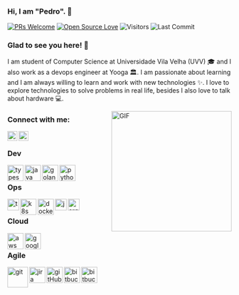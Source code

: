 <!-- <p align="left"> <img src="https://komarev.com/ghpvc/?username=Snehakri022" alt="pedroschmid" /> </p> -->


### Hi, I am "Pedro". 👋

[![PRs Welcome](https://img.shields.io/badge/PRs-welcome-brightgreen.svg?style=flat&logo=github)](https://github.com/pedroschmid)
[![Open Source Love](https://badges.frapsoft.com/os/v2/open-source.svg?v=103)](https://github.com/pedroschmid)
<img alt="Visitors" src="https://komarev.com/ghpvc/?username=pedroschmid&style=flat&labelColor=black&logo=github&label=PROFILE+VIEWS&color=29bf12"/>
<img alt="Last Commit" src="https://img.shields.io/github/last-commit/pedroschmid/pedroschmid?logo=markdown&label=LAST+UPDATE&color=29bf12&style=flat">

### Glad to see you here!  🤩  &nbsp;
I am student of Computer Science at Universidade Vila Velha (UVV) 🎓 and I also work as a devops engineer at Yooga 🏛. I am passionate about learning and I am always willing to learn and work with new technologies ✨. I love to explore technologies to solve problems in real life, besides I also love to talk about hardware 💻.

<img align="right" height="270px" alt="GIF" src="https://i.pinimg.com/originals/e4/26/70/e426702edf874b181aced1e2fa5c6cde.gif" />

### Connect with me:

[<img align="left" alt="pedroschmid  | LinkedIn" width="22px" src="https://cdn-icons-png.flaticon.com/512/174/174857.png" />](https://www.linkedin.com/in/pedroschmid/)
[<img align="left" alt="pedroschmid  | Instagram" width="22px" src="https://upload.wikimedia.org/wikipedia/commons/thumb/a/a5/Instagram_icon.png/1024px-Instagram_icon.png" />](https://www.instagram.com/_pedroschmid/)

<br />

### Dev

<img align="left" alt="typescript" width="36px" src="https://cdn.iconscout.com/icon/free/png-512/typescript-1174965.png" />
<img align="left" alt="java" width="36px" src="https://cdn-icons-png.flaticon.com/512/226/226777.png" />
<img align="left" alt="golang" width="36px" src="https://chicoary.files.wordpress.com/2015/12/golang-sh-600x600.png" />
<img align="left" alt="python" width="36px" src="https://cdn3.iconfinder.com/data/icons/logos-and-brands-adobe/512/267_Python-512.png" />
<br />

### Ops

<img align="left" alt="terraform" width="26px" src="https://sloopstash.com/assets/image/training/terraform/icon.svg" />
<img align="left" alt="k8s" width="36px" src="https://butecotecnologico.com.br/images/taxonomies/k8s-logo.png" />
<img align="left" alt="docker" width="36px" src="https://cdn4.iconfinder.com/data/icons/logos-and-brands/512/97_Docker_logo_logos-512.png" />
<img align="left" alt="jenkins" width="26px" src="https://upload.wikimedia.org/wikipedia/commons/thumb/e/e9/Jenkins_logo.svg/1200px-Jenkins_logo.svg.png" />
<img align="left" alt="argocd" width="26px" src="https://miro.medium.com/v2/resize:fit:1400/1*An25ihShzJkhL3jAwUaWfg.png" />
<br />

### Cloud
<img align="left" alt="aws" width="36px" src="https://www.techbrace.com/wp-content/uploads/2018/12/aws.png" />
<img align="left" alt="google" width="36px" src="https://lirp.cdn-website.com/aa0ef369/dms3rep/multi/opt/google-cloud-icon-400w.png" />
<br />

### Agile

<img align="left" alt="git" width="46px" src="https://upload.wikimedia.org/wikipedia/commons/thumb/3/3f/Git_icon.svg/1024px-Git_icon.svg.png" />
<img align="left" alt="jira" width="36px" src="https://cdn.worldvectorlogo.com/logos/jira-1.svg" />
<img align="left" alt="gitHub" width="36px" src="https://github.githubassets.com/images/modules/logos_page/Octocat.png" />
<img align="left" alt="bitbucket" width="36px" src="https://about.gitlab.com/images/press/logo/png/gitlab-icon-rgb.png" />
<img align="left" alt="bitbucket" width="36px" src="https://cdn.iconscout.com/icon/free/png-512/bitbucket-226075.png" />

<br />
<br />
<br />
